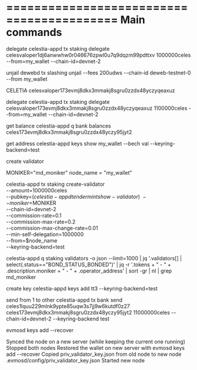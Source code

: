 ==========================================
Main commands
==========================================
delegate
celestia-appd tx staking delegate celesvaloper1dj6anwwhw0r046676zpwl0u7q9dqzm99pdttxv 1000000celes --from=my_wallet --chain-id=devnet-2

unjail
dewebd tx slashing unjail  --fees 200udws --chain-id deweb-testnet-0 --from my_wallet




CELETIA
celesvaloper173evmj8dkx3mmakj8sgru0zzdx48yczyqeaxuz

delegate
celestia-appd tx staking delegate celesvaloper173evmj8dkx3mmakj8sgru0zzdx48yczyqeaxuz 1100000celes --from=my_wallet --chain-id=devnet-2


get balance
 celestia-appd q bank balances celes173evmj8dkx3mmakj8sgru0zzdx48yczy95jyt2

get address
 celestia-appd keys show my_wallet --bech val --keyring-backend=test


create validator

MONIKER="md_moniker"
node_name = "my_wallet"

celestia-appd tx staking create-validator \
 --amount=1000000celes \
 --pubkey=$(celestia-appd tendermint show-validator) \
 --moniker=$MONIKER \
 --chain-id=devnet-2 \
 --commission-rate=0.1 \
 --commission-max-rate=0.2 \
 --commission-max-change-rate=0.01 \
 --min-self-delegation=1000000 \
 --from=$node_name \
 --keyring-backend=test



celestia-appd q staking validators -o json --limit=1000 | jq '.validators[] | select(.status=="BOND_STATUS_BONDED")' | jq -r '.tokens + " - " + .description.moniker + " - " + .operator_address' | sort -gr | nl | grep md_moniker

create key
celestia-appd keys add tt3 --keyring-backend=test

send from 1 to other
celestia-appd tx bank send celes1lquu229mlnk9ypte85uqw3s7jj9w6kutdf0z27 celes173evmj8dkx3mmakj8sgru0zzdx48yczy95jyt2 11000000celes --chain-id=devnet-2 --keyring-backend test


evmosd keys add <wallet> --recover 



 Synced the node on a new server (while keeping the current one running)
 Stopped both nodes
 Restored the wallet on new server with evmosd keys add <wallet> --recover 
 Copied priv_validator_key.json from old node to new node  .evmosd/config/priv_validator_key.json
 Started new node